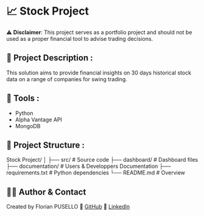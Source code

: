 # 📈 Stock Project

⚠️ **Disclaimer**: This project serves as a portfolio project and should not be used as a proper financial tool to advise trading decisions.

## 📌 Project Description :

This solution aims to provide financial insights on 30 days historical stock data on a range of companies for swing trading.

## 🧰 Tools :

- Python
- Alpha Vantage API
- MongoDB

## 📁 Project Structure :

Stock Project/
│
├── src/ # Source code
├── dashboard/ # Dashboard files
├── documentation/ # Users & Developpers Documentation
├── requirements.txt # Python dependencies
└── README.md # Overview

## 🙋‍♀️ Author & Contact

Created by Florian PUSELLO
🔗 [GitHub](https://github.com/flopusello)
🔗 [LinkedIn](https://www.linkedin.com/in/florian-pusello)